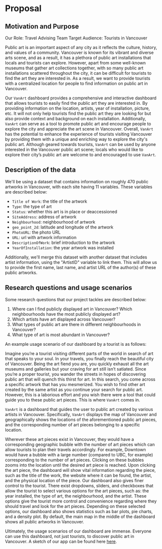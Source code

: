 # Proposal
## Motivation and Purpose
Our Role: Travel Advising Team
Target Audience: Tourists in Vancouver

Public art is an important aspect of any city as it reflects the culture, history, and values of a community. Vancouver is known for its vibrant and diverse arts scene, and as a result, it has a plethora of public art installations that locals and tourists can explore. However, apart from some well-known museums that gather art collections together, with so many public art installations scattered throughout the city, it can be difficult for tourists to find the art they are interested in. As a result, we want to provide tourists with a centralized location for people to find information on public art in Vancouver.

Our `VanArt` dashboard provides a comprehensive and interactive dashboard that allows tourists to easily find the public art they are interested in. By providing information on the location, artists, year of installation, picture, etc. It will not only help tourists find the public art they are looking for but also provide context and background on each installation. Additionally, `VanArt` can serve as a tool to promote public art and encourage people to explore the city and appreciate the art scene in Vancouver. Overall, `VanArt` has the potential to enhance the experience of tourists visiting Vancouver by providing them with a unique and enriching way to explore the city's public art. Although geared towards tourists, `VanArt` can be used by anyone interested in the Vancouver public art scene; locals who would like to explore their city’s public art are welcome to and encouraged to use `VanArt`.

## Description of the data
We'll be using a dataset that contains information on roughly 470 public artworks in Vancouver, with each site having 11 variables. These variables are described below:
-	`Title of Work`: the title of the artwork 
-	`Type`: the type of art 
-	`Status`: whether this art is in place or deaccessioned 
-	`SiteAddress`: address of artwork
-	`Neighbourhood`: neighbourhood of artwork
-	`geo_point_2d`: latitude and longitude of the artwork
-	`PhotoURL`: the photo URL
-	`URL`: url with artwork information
-	`DescriptionOfWork`: brief introduction to the artwork
-	`YearOfInstallation`: the year artwork was installed

Additionally, we'll merge this dataset with another dataset that includes artist information, using the "ArtistID" variable to link them. This will allow us to provide the first name, last name, and artist URL of the author(s) of these public artworks.

## Research questions and usage scenarios
Some research questions that our project tackles are described below:
1.	Where can I find publicly displayed art in Vancouver? Which neighbourhoods have the most publicly displayed art?  
2.	Which artists have art displayed across Vancouver? 
3.	What types of public art are there in different neighbourhoods in Vancouver? 
4.	What type of art is most abundant in Vancouver? 

An example usage scenario of our dashboard by a tourist is as follows:

Imagine you’re a tourist visiting different parts of the world in search of art that speaks to your soul. In your travels, you finally reach the beautiful city of Vancouver. Being the art fiend you are, you quickly exhaust all the art museums and galleries but your craving for art still isn’t satiated. Since you’re a proper tourist, you wander the streets in hopes of discovering public art that will quench this thirst for art. In this search, you come across a specific artwork that has you mesmerized. You wish to find other art created by the same artist as you continue your search for public art. However, this is a laborious effort and you wish there were a tool that could guide you to these public art pieces. This is where `VanArt` comes in. 

`VanArt` is a dashboard that guides the user to public art created by various artists in Vancouver. Specifically, `VanArt` displays the map of Vancouver and geographically shows the locations of the aforementioned public art pieces, and the corresponding number of art pieces belonging to a specific location. 

Wherever these art pieces exist in Vancouver, they would have a corresponding geographic bubble with the number of art pieces which can allow tourists to plan their travels accordingly.  For example, Downtown would have a bubble with a large number (compared to UBC, for example) corresponding to the number of art pieces. Clicking on these bubbles zooms into the location until the desired art piece is reached. Upon clicking the art piece, the dashboard will show vital information regarding the piece, such as the title of the work, the website where it can be found, the artist, and the physical location of the piece. Our dashboard also gives finer control to the tourist. There exist dropdowns, sliders, and checkboxes that allow the tourist to select various options for the art pieces, such as: the year installed, the type of art, the neighbourhood, and the artist. These options give the tourist more control and convenience regarding where they should travel and look for the art pieces. Depending on these selected options, our dashboard also shows statistics such as bar plots, pie charts, and a density plot. By default, the main map in the middle of the dashboard shows all public artworks in Vancouver.

Ultimately, the usage scenarios of our dashboard are immense. Everyone can use this dashboard, not just tourists, to discover public art in Vancouver. A sketch of our app can be found here [here](../img/VanArt_mockup.jpg).

